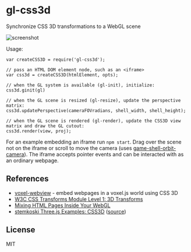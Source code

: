 # gl-css3d

Synchronize CSS 3D transformations to a WebGL scene

![screenshot](http://i.imgur.com/OWTWvSQ.png "Screenshot")

Usage:

    var createCSS3D = require('gl-css3d');

    // pass an HTML DOM element node, such as an <iframe>
    var css3d = createCSS3D(htmlElement, opts);

    // when the GL system is available (gl-init), initialize:
    css3d.ginit(gl)

    // when the GL scene is resized (gl-resize), update the perspective matrix:
    css3d.updatePerspective(cameraFOVradians, shell_width, shell_height);

    // when the GL scene is rendered (gl-render), update the CSS3D view matrix and draw the GL cutout:
    css3d.render(view, proj);

For an example embedding an iframe run `npm start`. Drag over
the scene not on the iframe or scroll to move the camera (uses
[game-shell-orbit-camera](https://github.com/mikolalysenko/game-shell-orbit-camera)).
The iframe accepts pointer events and can be interacted with as an ordinary
webpage.

## References

* [voxel-webview](https://github.com/deathcap/voxel-webview) - embed webpages in a voxel.js world using CSS 3D
* [W3C CSS Transforms Module Level 1: 3D Transforms](http://www.w3.org/TR/css3-3d-transforms/)
* [Mixing HTML Pages Inside Your WebGL](http://learningthreejs.com/blog/2013/04/30/closing-the-gap-between-html-and-webgl/)
* [stemkoski Three.js Examples: CSS3D](http://stemkoski.github.io/Three.js/CSS3D.html) ([source](https://github.com/stemkoski/stemkoski.github.com/blob/master/Three.js/CSS3D.html))

## License

MIT

